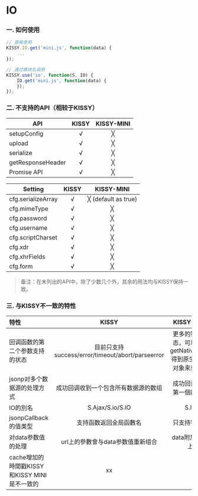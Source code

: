 IO
========

### **一. 如何使用**

``` javascript
// 直接使用
KISSY.IO.get('mini.js', function(data) {
    ...
});
```

``` javascript
// 通过模块名调用
KISSY.use('io', function(S, IO) {
	IO.get('mini.js', function(data) {
	});
});
```


### **二. 不支持的API（相较于KISSY）** 

| API                  | KISSY                | KISSY-MINI           |
| -------------------- |:--------------------:|:--------------------:|
| setupConfig          | √                  | ╳                   |
| upload               | √                  | ╳                   |
| serialize            | √                  | ╳                   |
| getResponseHeader    | √                  | ╳                   |
| Promise API          | √                  | ╳                   |

| Setting              | KISSY                | KISSY-MINI           |
| -------------------- |:--------------------:|:--------------------:|
| cfg.serializeArray   | √                  | ╳ (default as true) |
| cfg.mimeType         | √                  | ╳                   |
| cfg.password         | √                  | ╳                   |
| cfg.username         | √                  | ╳                   |
| cfg.scriptCharset    | √                  | ╳                   |
| cfg.xdr              | √                  | ╳                   |
| cfg.xhrFields        | √                  | ╳                   |
| cfg.form             | √                  | ╳                   |

> 备注：在未列出的API中，除了少数几个外，其余的用法均与KISSY保持一致。



### **三. 与KISSY不一致的特性**

| 特性                | KISSY           | KISSY-MINI                 |
|:-------------------- |:--------------------:|:--------------------:|
| 回调函数的第二个参数支持的状态  | 目前只支持  success/error/timeout/abort/parseerror | 更多的错误状态，可以通過getNativeXhr()得到原生的xhr对象来获取。  |
| jsonp对多个数据源的处理方式 | 成功回调收到一个包含所有数据源的数组 | 成功回调收到第一個数据源 |
| IO的別名 | S.Ajax/S.io/S.IO | S.IO |
| jsonpCallback的值类型 | 支持函数返回全局函數名 | 只支持字符串 |
| 对data参数值的处理 | url上的參數會与data参数值重新组合 | data附加在url上 |
| cache增加的時間戳KISSY和KISSY MINI是不一致的 | xx |  | |

